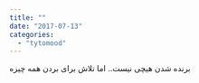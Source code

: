 ```yaml
---
title: ""
date: "2017-07-13"
categories: 
  - "tytomood"
---
```


برنده شدن هیچی نیست.. اما تلاش برای بردن همه چیزه
